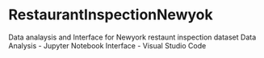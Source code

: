 # RestaurantInspectionNewyok
Data analaysis and Interface for Newyork restaunt inspection dataset
Data Analysis - Jupyter Notebook 
Interface - Visual Studio Code 
